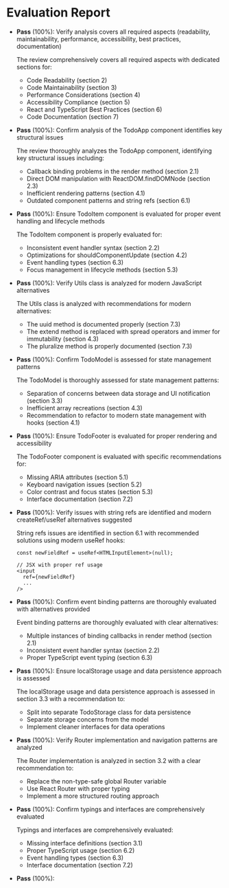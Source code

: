 # Evaluation Report

- **Pass** (100%): Verify analysis covers all required aspects (readability, maintainability, performance, accessibility, best practices, documentation)

    The review comprehensively covers all required aspects with dedicated sections for:
    - Code Readability (section 2)
    - Code Maintainability (section 3)
    - Performance Considerations (section 4)
    - Accessibility Compliance (section 5)
    - React and TypeScript Best Practices (section 6)
    - Code Documentation (section 7)

- **Pass** (100%): Confirm analysis of the TodoApp component identifies key structural issues

    The review thoroughly analyzes the TodoApp component, identifying key structural issues including:
    - Callback binding problems in the render method (section 2.1)
    - Direct DOM manipulation with ReactDOM.findDOMNode (section 2.3)
    - Inefficient rendering patterns (section 4.1)
    - Outdated component patterns and string refs (section 6.1)

- **Pass** (100%): Ensure TodoItem component is evaluated for proper event handling and lifecycle methods

    The TodoItem component is properly evaluated for:
    - Inconsistent event handler syntax (section 2.2)
    - Optimizations for shouldComponentUpdate (section 4.2)
    - Event handling types (section 6.3)
    - Focus management in lifecycle methods (section 5.3)

- **Pass** (100%): Verify Utils class is analyzed for modern JavaScript alternatives

    The Utils class is analyzed with recommendations for modern alternatives:
    - The uuid method is documented properly (section 7.3)
    - The extend method is replaced with spread operators and immer for immutability (section 4.3)
    - The pluralize method is properly documented (section 7.3)

- **Pass** (100%): Confirm TodoModel is assessed for state management patterns

    The TodoModel is thoroughly assessed for state management patterns:
    - Separation of concerns between data storage and UI notification (section 3.3)
    - Inefficient array recreations (section 4.3)
    - Recommendation to refactor to modern state management with hooks (section 4.1)

- **Pass** (100%): Ensure TodoFooter is evaluated for proper rendering and accessibility

    The TodoFooter component is evaluated with specific recommendations for:
    - Missing ARIA attributes (section 5.1)
    - Keyboard navigation issues (section 5.2)
    - Color contrast and focus states (section 5.3)
    - Interface documentation (section 7.2)

- **Pass** (100%): Verify issues with string refs are identified and modern createRef/useRef alternatives suggested

    String refs issues are identified in section 6.1 with recommended solutions using modern useRef hooks:
    ```tsx
    const newFieldRef = useRef<HTMLInputElement>(null);
    
    // JSX with proper ref usage
    <input
      ref={newFieldRef}
      ...
    />
    ```

- **Pass** (100%): Confirm event binding patterns are thoroughly evaluated with alternatives provided

    Event binding patterns are thoroughly evaluated with clear alternatives:
    - Multiple instances of binding callbacks in render method (section 2.1)
    - Inconsistent event handler syntax (section 2.2)
    - Proper TypeScript event typing (section 6.3)

- **Pass** (100%): Ensure localStorage usage and data persistence approach is assessed

    The localStorage usage and data persistence approach is assessed in section 3.3 with a recommendation to:
    - Split into separate TodoStorage class for data persistence
    - Separate storage concerns from the model
    - Implement cleaner interfaces for data operations

- **Pass** (100%): Verify Router implementation and navigation patterns are analyzed

    The Router implementation is analyzed in section 3.2 with a clear recommendation to:
    - Replace the non-type-safe global Router variable
    - Use React Router with proper typing
    - Implement a more structured routing approach

- **Pass** (100%): Confirm typings and interfaces are comprehensively evaluated

    Typings and interfaces are comprehensively evaluated:
    - Missing interface definitions (section 3.1)
    - Proper TypeScript usage (section 6.2)
    - Event handling types (section 6.3)
    - Interface documentation (section 7.2)

- **Pass** (100%):
